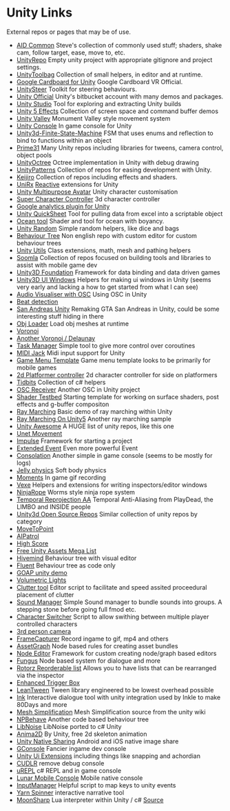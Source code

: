 # Unity Links
External repos or pages that may be of use.
- [AID Common](https://bitbucket.org/steve_halliwell/aid-common) Steve's collection of commonly used stuff; shaders, shake cam, follow target, ease, move to, etc.
- [UnityRepo](https://github.com/stevehalliwell/UnityRepo) Empty unity project with appropriate gitignore and project settings.
- [UnityToolbag](https://github.com/nickgravelyn/UnityToolbag) Collection of small helpers, in editor and at runtime.
- [Google Cardboard for Unity](https://github.com/googlesamples/cardboard-unity) Google Cardboard VR Official.
- [UnitySteer](https://github.com/ricardojmendez/UnitySteer) Toolkit for steering behaviours.
- [Unity Official](https://bitbucket.org/Unity-Technologies/) Unity's bitbucket account with many demos and packages.
- [Unity Studio](https://github.com/RaduMC/UnityStudio) Tool for exploring and extracting Unity builds
- [Unity 5 Effects](https://github.com/i-saint/Unity5Effects) Collection of screen space and command buffer demos
- [Unity Valley](https://github.com/Rinirihiriro/UnityValley) Monument Valley style movement system
- [Unity Console](https://github.com/Wenzil/UnityConsole) In game console for Unity
- [Unity3d-Finite-State-Machine](https://github.com/thefuntastic/Unity3d-Finite-State-Machine) FSM that uses enums and reflection to bind to functions within an object
- [Prime31](https://github.com/prime31?tab=repositories) Many Unity repos including libraries for tweens, camera control, object pools
- [UnityOctree](https://github.com/Nition/UnityOctree) Octree implementation in Unity with debug drawing
- [UnityPatterns](https://github.com/UnityPatterns?tab=repositories) Collection of repos for easing development with Unity.
- [Keijiro](https://github.com/keijiro?tab=repositories) Collection of repos including effects and shaders.
- [UniRx](https://github.com/neuecc/UniRx) [Reactive](https://en.wikipedia.org/wiki/Reactive_programming) extensions for Unity
- [Unity Multipurpose Avatar](https://github.com/huika/UMA) Unity character customisation
- [Super Character Controller](https://github.com/IronWarrior/SuperCharacterController) 3d character controller
- [Google analytics plugin for Unity](https://github.com/googleanalytics/google-analytics-plugin-for-unity)
- [Unity QuickSheet](https://github.com/kimsama/Unity-QuickSheet) Tool for pulling data from excel into a scriptable object
- [Ocean tool](https://github.com/eliasts/Ocean_Community_Next_Gen) Shader and tool for ocean with boyancy.
- [Unity Random](https://github.com/tucano/UnityRandom) Simple random helpers, like dice and bags
- [Behaviour Tree](https://github.com/luzexi/Unity3DAIBehaviorTree) Non english repo with custom editor for custom behaviour trees
- [Unity Utils](https://github.com/mortennobel/UnityUtils) Class extensions, math, mesh and pathing helpers
- [Soomla](https://github.com/soomla) Collection of repos focused on building tools and libraries to assist with mobile game dev
- [Unity3D Foundation](https://github.com/NVentimiglia/Unity3d-Foundation) Framework for data binding and data driven games
- [Unity3D UI Windows](https://github.com/chromealex/Unity3d.UI.Windows) Helpers for making ui windows in Unity (seems very early and lacking a how to get started from what I can see)
- [Audio Visualiser with OSC](https://github.com/miketucker/UnityAudioVisualizerTutorial) Using OSC in Unity
- [Beat detection](https://github.com/allanpichardo/Unity-Beat-Detection)
- [San Andreas Unity](https://github.com/Metapyziks/SanAndreasUnity) Remaking GTA San Andreas in Unity, could be some interesting stuff hiding in there
- [Obj Loader](https://github.com/hammmm/unity-obj-loader) Load obj meshes at runtime
- [Voronoi](https://github.com/jesta88/Unity-Voronoi) 
- [Another Voronoi / Delaunay](https://github.com/staff0rd/polygon-map-unity) 
- [Task Manager](https://github.com/krockot/Unity-TaskManager) Simple tool to give more control over coroutines
- [MIDI Jack](https://github.com/keijiro/MidiJack) Midi input support for Unity
- [Game Menu Template](https://github.com/stoogebag/Unity-Template) Game menu template looks to be primarily for mobile games
- [2d Platformer controller](https://github.com/cjddmut/Unity-2D-Platformer-Controller) 2d character controller for side on platformers
- [Tidbits](https://github.com/zeh/unity-tidbits) Collection of c# helpers
- [OSC Receiver](https://github.com/heaversm/unity-osc-receiver) Another OSC in Unity project
- [Shader Testbed](https://bitbucket.org/steve_halliwell/unity-shader-testbed) Starting template for working on surface shaders, post effects and g-buffer compositon
- [Ray Marching](https://github.com/brianasu/unity-ray-marching) Basic demo of ray marching within Unity
- [Ray Marching On Unity5](https://github.com/i-saint/RaymarchingOnUnity5) Another ray marching sample
- [Unity Awesome](https://github.com/RyanNielson/awesome-unity) A HUGE list of unity repos, like this one
- [Unet Movement](https://github.com/GenaSG/UnityUnetMovement)
- [Impulse](https://github.com/Zesix/Impulse) Framework for starting a project
- [Extended Event](https://github.com/Thundernerd/Unity3D-ExtendedEvent) Even more powerful Event
- [Consolation](https://github.com/mminer/consolation) Another simple in game console (seems to be mostly for logs)
- [Jelly physics](https://github.com/kwanchangnim/Jello-Physics) Soft body physics
- [Moments](https://github.com/Chman/Moments) In game gif recording
- [Vexe](https://github.com/vexe/VFW) Helpers and extensions for writing inspectors/editor windows
- [NinjaRope](https://github.com/Pampattitude/NinjaRope) Worms style ninja rope system
- [Temporal Reprojection AA](https://github.com/playdeadgames/temporal) Temporal Anti-Aliasing from PlayDead, the LIMBO and INSIDE people
- [Unity3d Open Source Repos](https://unity3d-open-source.zeef.com/taras.leskiv) Similar collection of unity repos by category
- [MoveToPoint](https://www.assetstore.unity3d.com/en/#!/content/2704)
- [AIPatrol](https://www.assetstore.unity3d.com/en/#!/content/2704)
- [High Score](https://www.assetstore.unity3d.com/en/#!/content/14837)
- [Free Unity Assets Mega List](http://www.procedural-worlds.com/blog/best-free-unity-assets-categorised-mega-list/)
- [Hivemind](https://github.com/rev087/hivemind) Behaviour tree with visual editor
- [Fluent](https://github.com/codecapers/Fluent-Behaviour-Tree) Behaviour tree as code only
- [GOAP unity demo](https://github.com/sploreg/goap)
- [Volumetric Lights](https://github.com/SlightlyMad/VolumetricLights)
- [Clutter tool](https://github.com/calebbarton1/Clutter) Editor script to facilitate and speed assited proceedural placement of clutter
- [Sound Manager](https://github.com/rymdfarfar/Sound-Manager/tree/master/Assets/Scripts) Simple Sound manager to bundle sounds into groups. A stepping stone before going full fmod etc.
- [Character Switcher](https://github.com/J-Dodds/CharacterSwitcher) Script to allow swithing between multiple player controlled characters
- [3rd person camera](https://github.com/pritchoudhary/CameraLevelTest) 
- [FrameCapturer](https://github.com/unity3d-jp/FrameCapturer) Record ingame to gif, mp4 and others
- [AssetGraph](https://github.com/unity3d-jp/AssetGraph) Node based rules for creating asset bundles
- [Node Editor](https://github.com/Baste-RainGames/Node_Editor) Framework for custom creating node/graph based editors
- [Fungus](https://www.assetstore.unity3d.com/en/#!/content/34184) Node based system for dialogue and more
- [Rotorz Reorderable list](https://bitbucket.org/rotorz/reorderable-list-editor-field-for-unity) Allows you to have lists that can be rearranged via the inspector
- [Enhanced Trigger Box](https://github.com/Alexander-Scott/Enhanced-Trigger-Box)
- [LeanTween](https://github.com/dentedpixel/LeanTween) Tween library engineered to be lowest overhead possible
- [Ink](https://github.com/inkle/ink) Interactive dialogue tool with unity integration used by Inkle to make 80Days and more
- [Mesh Simplification](http://wiki.unity3d.com/index.php/Mesh_simplification_(for_MeshCollider,_lossless)) Mesh Simplification source from the unity wiki
- [NPBehave](https://github.com/meniku/NPBehave) Another code based behaviour tree 
- [LibNoise](https://github.com/ricardojmendez/LibNoise.Unity) LibNoise ported to c# Unity
- [Anima2D](https://www.assetstore.unity3d.com/en/#!/content/79840) By Unity, free 2d skeleton animation
- [Unity Native Sharing](https://github.com/ChrisMaire/unity-native-sharing) Android and iOS native image share
- [GConsole](https://github.com/gzuidhof/GConsole) Fancier ingame dev console
- [Unity Ui Extensions](https://bitbucket.org/ddreaper/unity-ui-extensions) including things like snapping and achordian 
- [CUDLR](https://github.com/proletariatgames/CUDLR) remove debug console
- [uREPL](https://github.com/hecomi/uREPL) c# REPL and in game console
- [Lunar Mobile Console](https://github.com/SpaceMadness/lunar-unity-console) Mobile native console
- [InputManager](https://github.com/SirRednut/Unity-InputManager) Helpful script to map keys to unity events
- [Yarn Spinner](https://github.com/thesecretlab/YarnSpinner) interactive narrative tool
- [MoonSharp](https://www.assetstore.unity3d.com/en/#!/content/33776) Lua interpreter within Unity / c# [Source](https://github.com/xanathar/moonsharp/)
